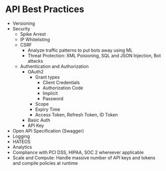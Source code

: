 # API Best Practices

- Versioning
- Security
	- Spike Arrest
	- IP Whitelisting
	- CSRF
        - Analyze traffic patterns to put bots away using ML
        - Threat Protection: XML Poisioning, SQL and JSON Injection, Bot attacks
	- Authentication and Authorization
		- OAuth2
			- Grant types
				- Client Credentials
				- Authorization Code
				- Implicit
				- Password
			- Scope
			- Expiry Time
			- Access Token, Refresh Token, ID Token	
		- Basic Auth
		- API Key
- Open API Specification (Swagger)
- Logging
- HATEOS
- Analytics
- Compliance with PCI DSS, HIPAA, SOC 2 whereever applicable
- Scale and Compute: Handle massive number of API keys and tokens and compile policies at runtime
